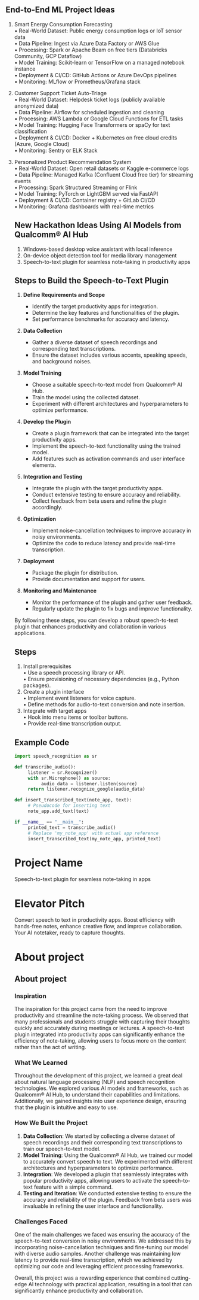 ## End-to-End ML Project Ideas

1. Smart Energy Consumption Forecasting  
    • Real-World Dataset: Public energy consumption logs or IoT sensor data  
    • Data Pipeline: Ingest via Azure Data Factory or AWS Glue  
    • Processing: Spark or Apache Beam on free tiers (Databricks Community, GCP Dataflow)  
    • Model Training: Scikit-learn or TensorFlow on a managed notebook instance  
    • Deployment & CI/CD: GitHub Actions or Azure DevOps pipelines  
    • Monitoring: MLflow or Prometheus/Grafana stack  

2. Customer Support Ticket Auto-Triage  
    • Real-World Dataset: Helpdesk ticket logs (publicly available anonymized data)  
    • Data Pipeline: Airflow for scheduled ingestion and cleaning  
    • Processing: AWS Lambda or Google Cloud Functions for ETL tasks  
    • Model Training: Hugging Face Transformers or spaCy for text classification  
    • Deployment & CI/CD: Docker + Kubernetes on free cloud credits (Azure, Google Cloud)  
    • Monitoring: Sentry or ELK Stack  

3. Personalized Product Recommendation System  
    • Real-World Dataset: Open retail datasets or Kaggle e-commerce logs  
    • Data Pipeline: Managed Kafka (Confluent Cloud free tier) for streaming events  
    • Processing: Spark Structured Streaming or Flink  
    • Model Training: PyTorch or LightGBM served via FastAPI  
    • Deployment & CI/CD: Container registry + GitLab CI/CD  
    • Monitoring: Grafana dashboards with real-time metrics  
    ## New Hackathon Ideas Using AI Models from Qualcomm® AI Hub
    1. Windows-based desktop voice assistant with local inference
    2. On-device object detection tool for media library management
    3. Speech-to-text plugin for seamless note-taking in productivity apps
    
    ## Steps to Build the Speech-to-Text Plugin

    1. **Define Requirements and Scope**
        - Identify the target productivity apps for integration.
        - Determine the key features and functionalities of the plugin.
        - Set performance benchmarks for accuracy and latency.

    2. **Data Collection**
        - Gather a diverse dataset of speech recordings and corresponding text transcriptions.
        - Ensure the dataset includes various accents, speaking speeds, and background noises.

    3. **Model Training**
        - Choose a suitable speech-to-text model from Qualcomm® AI Hub.
        - Train the model using the collected dataset.
        - Experiment with different architectures and hyperparameters to optimize performance.

    4. **Develop the Plugin**
        - Create a plugin framework that can be integrated into the target productivity apps.
        - Implement the speech-to-text functionality using the trained model.
        - Add features such as activation commands and user interface elements.

    5. **Integration and Testing**
        - Integrate the plugin with the target productivity apps.
        - Conduct extensive testing to ensure accuracy and reliability.
        - Collect feedback from beta users and refine the plugin accordingly.

    6. **Optimization**
        - Implement noise-cancellation techniques to improve accuracy in noisy environments.
        - Optimize the code to reduce latency and provide real-time transcription.

    7. **Deployment**
        - Package the plugin for distribution.
        - Provide documentation and support for users.

    8. **Monitoring and Maintenance**
        - Monitor the performance of the plugin and gather user feedback.
        - Regularly update the plugin to fix bugs and improve functionality.

    By following these steps, you can develop a robust speech-to-text plugin that enhances productivity and collaboration in various applications.
    ## Steps

    1. Install prerequisites  
        • Use a speech processing library or API.  
        • Ensure provisioning of necessary dependencies (e.g., Python packages).  
    2. Create a plugin interface  
        • Implement event listeners for voice capture.  
        • Define methods for audio-to-text conversion and note insertion.  
    3. Integrate with target apps  
        • Hook into menu items or toolbar buttons.  
        • Provide real-time transcription output.  

    ## Example Code

    ```python
    import speech_recognition as sr

    def transcribe_audio():
         listener = sr.Recognizer()
         with sr.Microphone() as source:
              audio_data = listener.listen(source)
         return listener.recognize_google(audio_data)

    def insert_transcribed_text(note_app, text):
         # Pseudocode for inserting text
         note_app.add_text(text)

    if __name__ == "__main__":
         printed_text = transcribe_audio()
         # Replace 'my_note_app' with actual app reference
         insert_transcribed_text(my_note_app, printed_text)
    ```
    # Project Name
    Speech-to-text plugin for seamless note-taking in apps

    # Elevator Pitch
    Convert speech to text in productivity apps. Boost efficiency with hands-free notes, enhance creative flow, and improve collaboration. Your AI notetaker, ready to capture thoughts.

    # About project
    ## About project

    ### Inspiration
    The inspiration for this project came from the need to improve productivity and streamline the note-taking process. We observed that many professionals and students struggle with capturing their thoughts quickly and accurately during meetings or lectures. A speech-to-text plugin integrated into productivity apps can significantly enhance the efficiency of note-taking, allowing users to focus more on the content rather than the act of writing.

    ### What We Learned
    Throughout the development of this project, we learned a great deal about natural language processing (NLP) and speech recognition technologies. We explored various AI models and frameworks, such as Qualcomm® AI Hub, to understand their capabilities and limitations. Additionally, we gained insights into user experience design, ensuring that the plugin is intuitive and easy to use.

    ### How We Built the Project
    1. **Data Collection**: We started by collecting a diverse dataset of speech recordings and their corresponding text transcriptions to train our speech-to-text model.
    2. **Model Training**: Using the Qualcomm® AI Hub, we trained our model to accurately convert speech to text. We experimented with different architectures and hyperparameters to optimize performance.
    3. **Integration**: We developed a plugin that seamlessly integrates with popular productivity apps, allowing users to activate the speech-to-text feature with a simple command.
    4. **Testing and Iteration**: We conducted extensive testing to ensure the accuracy and reliability of the plugin. Feedback from beta users was invaluable in refining the user interface and functionality.

    ### Challenges Faced
    One of the main challenges we faced was ensuring the accuracy of the speech-to-text conversion in noisy environments. We addressed this by incorporating noise-cancellation techniques and fine-tuning our model with diverse audio samples. Another challenge was maintaining low latency to provide real-time transcription, which we achieved by optimizing our code and leveraging efficient processing frameworks.

    Overall, this project was a rewarding experience that combined cutting-edge AI technology with practical application, resulting in a tool that can significantly enhance productivity and collaboration.